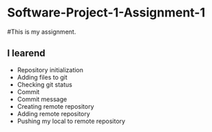 # Software-Project-1-Assignment-1

#This is my assignment.
##  I learend
* Repository initialization
* Adding files to git
* Checking git status
* Commit
* Commit message
* Creating remote repository
* Adding remote repository
* Pushing my local to remote repository
